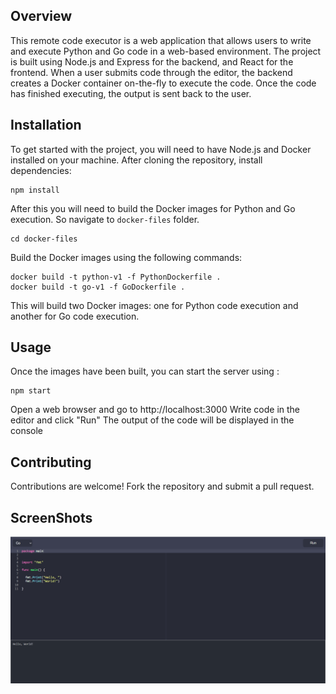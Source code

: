 ## Overview

This remote code executor is a web application that allows users to write and execute Python and Go code in a web-based environment. The project is built using Node.js and Express for the backend, and React for the frontend. When a user submits code through the editor, the backend creates a Docker container on-the-fly to execute the code. Once the code has finished executing, the output is sent back to the user.

## Installation

To get started with the project, you will need to have Node.js and Docker installed on your machine.
After cloning the repository, install dependencies:

```
npm install
```

After this you will need to build the Docker images for Python and Go execution. So navigate to `docker-files` folder.

```
cd docker-files
```

Build the Docker images using the following commands:

```
docker build -t python-v1 -f PythonDockerfile .
docker build -t go-v1 -f GoDockerfile .
```

This will build two Docker images: one for Python code execution and another for Go code execution.

## Usage

Once the images have been built, you can start the server using :

```
npm start
```

Open a web browser and go to http://localhost:3000
Write code in the editor and click "Run"
The output of the code will be displayed in the console

## Contributing

Contributions are welcome! Fork the repository and submit a pull request.

## ScreenShots

![Screenshot](public/screenshots/app.png)
